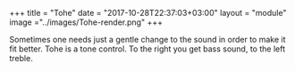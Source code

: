 +++
title = "Tohe"
date = "2017-10-28T22:37:03+03:00"
layout = "module"
image ="../images/Tohe-render.png"
+++

Sometimes one needs just a gentle change to the sound in order to make it fit better. Tohe is a tone control. To the right you get bass sound, to the left treble.

